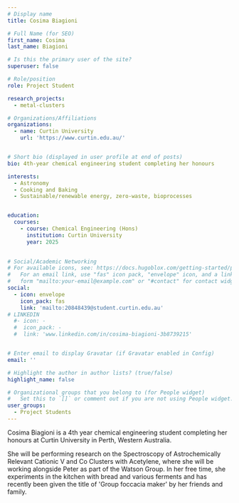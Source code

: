 ```yaml
---
# Display name
title: Cosima Biagioni

# Full Name (for SEO)
first_name: Cosima
last_name: Biagioni

# Is this the primary user of the site?
superuser: false

# Role/position
role: Project Student

research_projects:
  - metal-clusters

# Organizations/Affiliations
organizations:
  - name: Curtin University
    url: 'https://www.curtin.edu.au/'


# Short bio (displayed in user profile at end of posts)
bio: 4th-year chemical engineering student completing her honours 

interests:
  - Astronomy
  - Cooking and Baking 
  - Sustainable/renewable energy, zero-waste, bioprocesses


education:
  courses:
    - course: Chemical Engineering (Hons)
      institution: Curtin University
      year: 2025
  

# Social/Academic Networking
# For available icons, see: https://docs.hugoblox.com/getting-started/page-builder/#icons
#   For an email link, use "fas" icon pack, "envelope" icon, and a link in the
#   form "mailto:your-email@example.com" or "#contact" for contact widget.
social:
  - icon: envelope
    icon_pack: fas
    link: 'mailto:20848439@student.curtin.edu.au'
# LINKEDIN
  #- icon: -
  #  icon_pack: -
  #  link: 'www.linkedin.com/in/cosima-biagioni-3b8739215'


# Enter email to display Gravatar (if Gravatar enabled in Config)
email: ''

# Highlight the author in author lists? (true/false)
highlight_name: false

# Organizational groups that you belong to (for People widget)
#   Set this to `[]` or comment out if you are not using People widget.
user_groups:
  - Project Students 
---
```


Cosima Biagioni is a 4th year chemical engineering student completing her honours at Curtin University in Perth, Western Australia. 

She will be performing research on the Spectroscopy of Astrochemically Relevant Cationic V and Co Clusters with Acetylene, where she will be working alongside Peter as part of the Watson Group. In her free time, she experiments in the kitchen with bread and various ferments and has recently been given the title of 'Group foccacia maker' by her friends and family.
